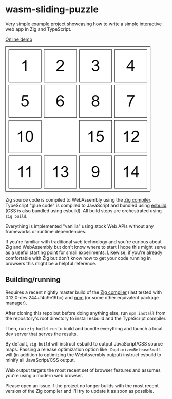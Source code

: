 # wasm-sliding-puzzle

Very simple example project showcasing how to write a simple interactive web app in Zig and TypeScript.

[Online demo](https://castholm.github.io/wasm-sliding-puzzle)

![Screenshot](screenshot.png)

Zig source code is compiled to WebAssembly using the [Zig compiler](https://ziglang.org/). TypeScript "glue code" is
compiled to JavaScript and bundled using [esbuild](https://esbuild.github.io/) (CSS is also bundled using esbuild). All
build steps are orchestrated using `zig build`.

Everything is implemented "vanilla" using stock Web APIs without any frameworks or runtime dependencies.

If you're familiar with traditional web technology and you're curious about Zig and WebAssembly but don't know where to
start I hope this might serve as a useful starting point for small experiments. Likewise, if you're already comfortable
with Zig but don't know how to get your code running in browsers this might be a helpful reference.

## Building/running

Requires a recent nightly master build of the [Zig compiler](https://ziglang.org/download/#release-master) (last tested
with 0.12.0-dev.244+f4c9e19bc) and [npm](https://docs.npmjs.com/downloading-and-installing-node-js-and-npm) (or some
other equivalent package manager).

After cloning this repo but before doing anything else, run `npm install` from the repository's root directory to
install esbuild and the TypeScript compiler.

Then, run `zig build run` to build and bundle everything and launch a local dev server that serves the results.

By default, `zig build` will instruct esbuild to output JavaScript/CSS source maps. Passing a release optimization
option like `-Doptimize=ReleaseSmall` will (in addition to optimizing the WebAssembly output) instruct esbuild to minify
all JavaScript/CSS output.

Web output targets the most recent set of browser features and assumes you're using a modern web browser.

Please open an issue if the project no longer builds with the most recent version of the Zig compiler and I'll try to
update it as soon as possible.
